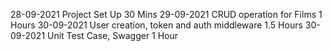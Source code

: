 28-09-2021 Project Set Up 30 Mins
29-09-2021 CRUD operation for Films 1 Hours
30-09-2021 User creation, token and auth middleware 1.5 Hours
30-09-2021 Unit Test Case, Swagger 1 Hour